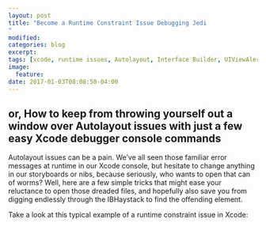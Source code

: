 ```yaml
---
layout: post
title: "Become a Runtime Constraint Issue Debugging Jedi"
modified:
categories: blog
excerpt:
tags: [xcode, runtime issues, Autolayout, Interface Builder, UIViewAlertForUnsatisfiableConstraints, storyboard, nib, xib, constraints]
image:
  feature:
date: 2017-01-03T08:08:50-04:00
---
```

## or, How to keep from throwing yourself out a window over Autolayout issues with just a few easy Xcode debugger console commands


Autolayout issues can be a pain. We’ve all seen those familiar error messages at runtime in our Xcode console, but hesitate to change anything in our storyboards or nibs, because seriously, who wants to open that can of worms? Well, here are a few simple tricks that might ease your reluctance to open those dreaded files, and hopefully also save you from digging endlessly through the IBHaystack to find the offending element.

Take a look at this typical example of a runtime constraint issue in Xcode:
